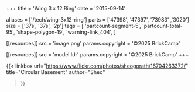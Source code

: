 +++
title = 'Wing 3 x 12 Ring'
date  = '2015-09-14'

aliases = ['/tech/wing-3x12-ring']
parts = ['47398', '47397', '73983' ,'3020']
size  = ['37s', '37s', '2p']
tags  = [
  'partcount-segment-5',
  'partcount-total-95',
  'shape-polygon-19',
  'warning-link_404',
]

[[resources]]
src              = 'image.png'
params.copyright = '©2025 BrickCamp'

[[resources]]
src              = 'model.ldr'
params.copyright = '©2025 BrickCamp'
+++

{{< linkbox
    url="https://www.flickr.com/photos/sheogorath/16704263372/"
    title="Circular Basement"
    author="Sheo"
>}}
